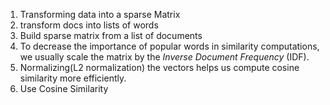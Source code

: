 1. Transforming data into a sparse Matrix
2. transform docs into lists of words
3. Build sparse matrix from a list of documents
4. To decrease the importance of popular words in similarity computations, we usually scale the matrix by the *Inverse Document Frequency* (IDF).
5. Normalizing(L2 normalization) the vectors helps us compute cosine similarity more efficiently.
6. Use Cosine Similarity
